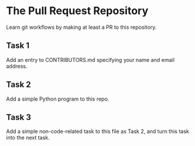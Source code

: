 # The Pull Request Repository

Learn git workflows by making at least a PR to this repository.

## Task 1

Add an entry to CONTRIBUTORS.md specifying your name and email address.

## Task 2

Add a simple Python program to this repo.

## Task 3

Add a simple non-code-related task to this file as Task 2, and turn this task into the next task.
